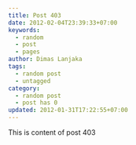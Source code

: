 ```yaml
---
title: Post 403
date: 2012-02-04T23:39:33+07:00
keywords:
  - random
  - post
  - pages
author: Dimas Lanjaka
tags:
  - random post
  - untagged
category:
  - random post
  - post has 0
updated: 2012-01-31T17:22:55+07:00
---
```

This is content of post 403